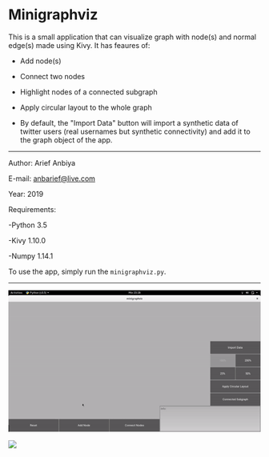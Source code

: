 # Minigraphviz

This is a small application that can visualize graph with node(s) and normal edge(s) made using Kivy. It has feaures of:

- Add node(s)

- Connect two nodes

- Highlight nodes of a connected subgraph

- Apply circular layout to the whole graph

- By default, the "Import Data" button will import a synthetic data of twitter users (real usernames but synthetic connectivity) and add it to the graph object of the app.

-----

Author: Arief Anbiya 

E-mail: anbarief@live.com

Year: 2019

Requirements:

-Python 3.5

-Kivy 1.10.0

-Numpy 1.14.1

To use the app, simply run the `minigraphviz.py`.

-----

![](demo1.gif)

![](demo2.gif)
